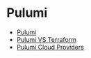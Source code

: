 # Pulumi
- [Pulumi](https://www.pulumi.com/) 
- [Pulumi VS Terraform](https://www.pulumi.com/docs/intro/vs/terraform/)
- [Pulumi Cloud Providers](https://www.pulumi.com/docs/intro/cloud-providers/)